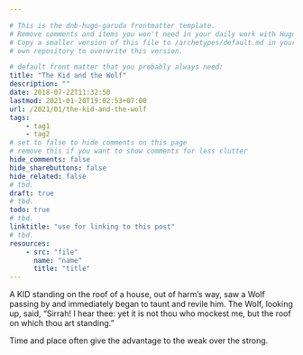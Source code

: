 ```yaml
---

# This is the dnb-hugo-garuda frontmatter template. 
# Remove comments and items you won't need in your daily work with Hugo.
# Copy a smaller version of this file to /archetypes/default.md in your
# own repository to overwrite this version.

# default front matter that you probably always need:
title: "The Kid and the Wolf"
description: ""
date: 2018-07-22T11:32:50
lastmod: 2021-01-20T19:02:53+07:00
url: /2021/01/the-kid-and-the-wolf
tags:
    - tag1
    - tag2
# set to false to hide comments on this page
# remove this if you want to show comments for less clutter
hide_comments: false
hide_sharebuttons: false
hide_related: false
# tbd.
draft: true
# tbd.
todo: true
# tbd.
linktitle: "use for linking to this post"
# tbd.
resources:
    - src: "file"
      name: "name"
      title: "title"
---
```

A KID standing on the roof of a house, out of harm’s way, saw a Wolf passing by and immediately began to taunt and revile him. The Wolf, looking up, said, “Sirrah! I hear thee: yet it is not thou who mockest me, but the roof on which thou art standing.”

Time and place often give the advantage to the weak over the strong.
